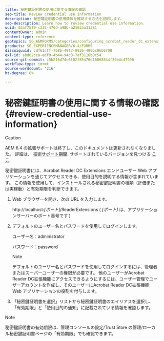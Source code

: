 ```yaml
---
title: 秘密鍵証明書の使用に関する情報の確認
seo-title: Review credential use information
description: 秘密鍵証明書の使用情報を確認する方法を説明します。
seo-description: Learn how to review credential use information.
uuid: 02af75f9-c235-470d-a98b-a2102aa31381
contentOwner: admin
content-type: reference
geptopics: SG_AEMFORMS/categories/configuring_acrobat_reader_dc_extensions
products: SG_EXPERIENCEMANAGER/6.4/FORMS
discoiquuid: cdf61cff-768b-49f7-9926-400bc96b0708
exl-id: abd62cca-edf0-4b44-94c3-7af3116b0c54
source-git-commit: c5b816d74c6f02f85476d16868844f39b4c47996
workflow-type: tm+mt
source-wordcount: '216'
ht-degree: 8%

---
```


# 秘密鍵証明書の使用に関する情報の確認 {#review-credential-use-information}

>[!CAUTION]
>
>AEM 6.4 の拡張サポートは終了し、このドキュメントは更新されなくなりました。 詳細は、 [技術サポート期間](https://helpx.adobe.com/jp/support/programs/eol-matrix.html). サポートされているバージョンを見つける [ここ](https://experienceleague.adobe.com/docs/?lang=ja).

秘密鍵証明書には、Acrobat Reader DC Extensions エンドユーザー Web アプリケーションを通じてアクセスできる、使用目的を説明する情報が含まれています。 この情報を使用して、インストールされる秘密鍵証明書の種類（評価または実稼動）と有効期限を判断できます。

1. Web ブラウザーを開き、次の URL を入力します。

   http://localhost:*[ポート]*/ReaderExtensions ( *[ポート]* は、アプリケーションサーバーのポート番号です )

1. デフォルトのユーザー名とパスワードを使用してログインします。

   ユーザー名：administrator

   パスワード：password

   >[!NOTE]
   >
   >デフォルトのユーザー名とパスワードを使用してログインするには、管理者またはスーパーユーザーの権限が必要です。 他のユーザーがAcrobat Reader DC拡張機能にアクセスできるようにするには、ユーザー管理でユーザーアカウントを作成し、そのユーザーにAcrobat Reader DC拡張機能 Web アプリケーションの役割を付与します。

1. 「秘密鍵証明書を選択」リストから秘密鍵証明書のエイリアスを選択し、「有効期限」と「使用目的の通知」に記載されている情報を確認します。

>[!NOTE]
>
>秘密鍵証明書の有効期限は、管理コンソールの設定/Trust Store の管理/ローカル秘密鍵証明書ページの「有効期限」でも確認できます。
